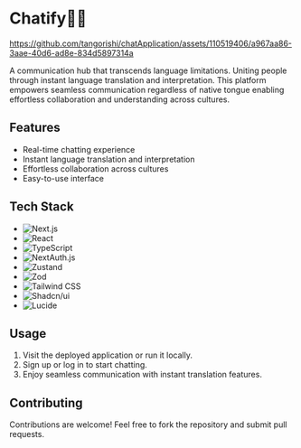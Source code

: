# Chatify😮‍💨

https://github.com/tangorishi/chatApplication/assets/110519406/a967aa86-3aae-40d6-ad8e-834d5897314a


A communication hub that transcends language limitations. Uniting people through instant language translation and interpretation. This platform empowers seamless communication regardless of native tongue enabling effortless collaboration and understanding across cultures.

## Features
- Real-time chatting experience
- Instant language translation and interpretation
- Effortless collaboration across cultures
- Easy-to-use interface

## Tech Stack
- ![Next.js](https://img.shields.io/badge/-Next.js-000000?style=flat&logo=next.js&logoColor=white)
- ![React](https://img.shields.io/badge/-React-61DAFB?style=flat&logo=react&logoColor=white)
- ![TypeScript](https://img.shields.io/badge/-TypeScript-3178C6?style=flat&logo=typescript&logoColor=white)
- ![NextAuth.js](https://img.shields.io/badge/-NextAuth.js-000000?style=flat&logo=next.js&logoColor=white)
- ![Zustand](https://img.shields.io/badge/-Zustand-000000?style=flat&logo=zustand&logoColor=white)
- ![Zod](https://img.shields.io/badge/-Zod-000000?style=flat&logo=zod&logoColor=white)
- ![Tailwind CSS](https://img.shields.io/badge/-Tailwind%20CSS-38B2AC?style=flat&logo=tailwind-css&logoColor=white)
- ![Shadcn/ui](https://img.shields.io/badge/-Shadcn/ui-000000?style=flat&logo=react&logoColor=white)
- ![Lucide](https://img.shields.io/badge/-Lucide-000000?style=flat&logo=lucide&logoColor=white)


## Usage
1. Visit the deployed application or run it locally.
2. Sign up or log in to start chatting.
3. Enjoy seamless communication with instant translation features.

## Contributing
Contributions are welcome! Feel free to fork the repository and submit pull requests.


